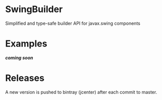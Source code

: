 # SwingBuilder
Simplified and type-safe builder API for javax.swing components


# Examples

***coming soon***


# Releases

A new version is pushed to bintray (jcenter) after each commit to master.



